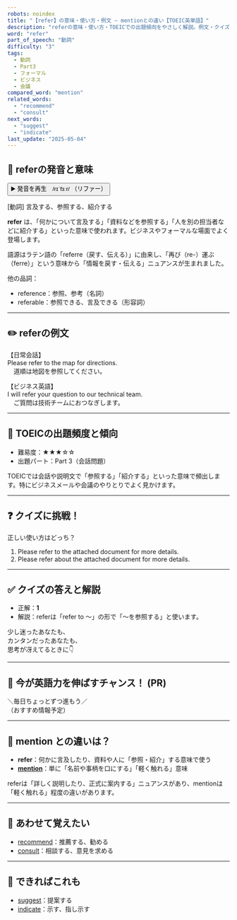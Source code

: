 ```yaml
---
robots: noindex
title: "【refer】の意味・使い方・例文 ― mentionとの違い【TOEIC英単語】"
description: "referの意味・使い方・TOEICでの出題傾向をやさしく解説。例文・クイズ付きでmentionとの違いもわかりやすく学べます。"
word: "refer"
part_of_speech: "動詞"
difficulty: "3"
tags:
  - 動詞
  - Part3
  - フォーマル
  - ビジネス
  - 会議
compared_word: "mention"
related_words:
  - "recommend"
  - "consult"
next_words:
  - "suggest"
  - "indicate"
last_update: "2025-05-04"
---
```


## 🔰 referの発音と意味

<button class="play-audio" onclick="playTTS('refer')">
  <span class="play-audio-main">
    ▶️ 発音を再生　/rɪˈfɜːr/
  </span>
  <span class="play-audio-sub">
    （リファー）
  </span>
</button>

[動詞] 言及する、参照する、紹介する

**refer** は、「何かについて言及する」「資料などを参照する」「人を別の担当者などに紹介する」といった意味で使われます。ビジネスやフォーマルな場面でよく登場します。

語源はラテン語の「referre（戻す、伝える）」に由来し、「再び（re-）運ぶ（ferre）」という意味から「情報を戻す・伝える」ニュアンスが生まれました。

他の品詞：  
- reference：参照、参考（名詞）
- referable：参照できる、言及できる（形容詞）

---

## ✏️ referの例文

【日常会話】  
Please refer to the map for directions.  
　道順は地図を参照してください。

【ビジネス英語】  
I will refer your question to our technical team.  
　ご質問は技術チームにおつなぎします。

---

## 🎯 TOEICの出題頻度と傾向

- 難易度：★★★☆☆
- 出題パート：Part 3（会話問題）

TOEICでは会話や説明文で「参照する」「紹介する」といった意味で頻出します。特にビジネスメールや会議のやりとりでよく見かけます。

---

## ❓ クイズに挑戦！

正しい使い方はどっち？

1. Please refer to the attached document for more details.  
2. Please refer about the attached document for more details.

---

## ✅ クイズの答えと解説

- 正解：**1**
- 解説：referは「refer to ～」の形で「～を参照する」と使います。

少し迷ったあなたも、  
カンタンだったあなたも、  
思考が冴えてるときに👇️

---

## 🚀 今が英語力を伸ばすチャンス！ (PR)

<div class="info-center">
＼毎日ちょっとずつ進もう／<br>  
（おすすめ情報予定）
</div>

---

## 🤔  mention との違いは？

- **refer**：何かに言及したり、資料や人に「参照・紹介」する意味で使う
- **[mention](/mention)**：単に「名前や事柄を口にする」「軽く触れる」意味

referは「詳しく説明したり、正式に案内する」ニュアンスがあり、mentionは「軽く触れる」程度の違いがあります。

---

## 🧩 あわせて覚えたい

- [recommend](/recommend)：推薦する、勧める
- [consult](/consult)：相談する、意見を求める

---

## 📖 できればこれも

- [suggest](/suggest)：提案する
- [indicate](/indicate)：示す、指し示す

<!-- cvid: aid15_bid11 -->
